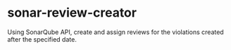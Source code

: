 sonar-review-creator
====================

Using SonarQube API, create and assign reviews for the violations created after the specified date.
